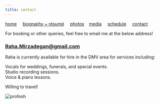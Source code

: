 ```yaml
---
title: contact
---
```


[home](https://raharules.github.io/)&nbsp;&nbsp;&nbsp;&nbsp; [biography + résumé](https://raharules.github.io/raharules.github.io/about.html)&nbsp;&nbsp;&nbsp;&nbsp; [photos](https://raharules.github.io/raharules.github.io/photos.html)&nbsp;&nbsp;&nbsp; [media](https://raharules.github.io/raharules.github.io/media.html)&nbsp;&nbsp;&nbsp;&nbsp; [schedule](https://raharules.github.io/raharules.github.io/schedule.html)&nbsp;&nbsp;&nbsp;&nbsp; [contact](https://raharules.github.io/raharules.github.io/contact.html)


For booking or other queries, feel free to email me at the below address!

### Raha.Mirzadegan@gmail.com

Raha is currently available for hire in the DMV area for services including:


Vocals for weddings, funerals, and special events. <br />
Studio recording sessions. <br />
Voice & piano lessons. <br />

Willing to travel!

![profesh](https://raharules.github.io/004_Raha-(ZF-6489-43094-1-001).jpg)
